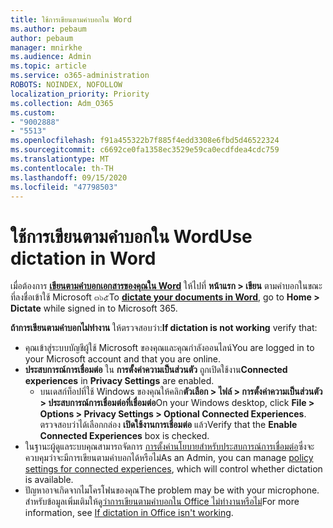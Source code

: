 ```yaml
---
title: ใช้การเขียนตามคำบอกใน Word
ms.author: pebaum
author: pebaum
manager: mnirkhe
ms.audience: Admin
ms.topic: article
ms.service: o365-administration
ROBOTS: NOINDEX, NOFOLLOW
localization_priority: Priority
ms.collection: Adm_O365
ms.custom:
- "9002888"
- "5513"
ms.openlocfilehash: f91a455322b7f885f4edd3308e6fbd5d46522324
ms.sourcegitcommit: c6692ce0fa1358ec3529e59ca0ecdfdea4cdc759
ms.translationtype: MT
ms.contentlocale: th-TH
ms.lasthandoff: 09/15/2020
ms.locfileid: "47798503"
---
```

# <a name="use-dictation-in-word"></a><span data-ttu-id="7c640-102">ใช้การเขียนตามคำบอกใน Word</span><span class="sxs-lookup"><span data-stu-id="7c640-102">Use dictation in Word</span></span>

<span data-ttu-id="7c640-103">เมื่อต้องการ **[เขียนตามคำบอกเอกสารของคุณใน Word](https://support.office.com/article/dictate-your-documents-in-word-3876e05f-3fcc-418f-b8ab-db7ce0d11d3c)** ให้ไปที่ **หน้าแรก > เขียน** ตามคำบอกในขณะที่ลงชื่อเข้าใช้ Microsoft ๓๖๕</span><span class="sxs-lookup"><span data-stu-id="7c640-103">To **[dictate your documents in Word](https://support.office.com/article/dictate-your-documents-in-word-3876e05f-3fcc-418f-b8ab-db7ce0d11d3c)**, go to **Home > Dictate** while signed in to Microsoft 365.</span></span>

<span data-ttu-id="7c640-104">**ถ้าการเขียนตามคำบอกไม่ทำงาน** ให้ตรวจสอบว่า:</span><span class="sxs-lookup"><span data-stu-id="7c640-104">**If dictation is not working** verify that:</span></span>

- <span data-ttu-id="7c640-105">คุณเข้าสู่ระบบบัญชีผู้ใช้ Microsoft ของคุณและคุณกำลังออนไลน์</span><span class="sxs-lookup"><span data-stu-id="7c640-105">You are logged in to your Microsoft account and that you are online.</span></span>
- <span data-ttu-id="7c640-106">**ประสบการณ์การเชื่อมต่อ** ใน **การตั้งค่าความเป็นส่วนตัว** ถูกเปิดใช้งาน</span><span class="sxs-lookup"><span data-stu-id="7c640-106">**Connected experiences** in **Privacy Settings** are enabled.</span></span> 
    - <span data-ttu-id="7c640-107">บนเดสก์ท็อปที่ใช้ Windows ของคุณให้คลิก**ตัวเลือก > ไฟล์ > การตั้งค่าความเป็นส่วนตัว > ประสบการณ์การเชื่อมต่อที่เชื่อมต่อ**</span><span class="sxs-lookup"><span data-stu-id="7c640-107">On your Windows desktop, click **File > Options > Privacy Settings > Optional Connected Experiences**.</span></span> <span data-ttu-id="7c640-108">ตรวจสอบว่าได้เลือกกล่อง **เปิดใช้งานการเชื่อมต่อ** แล้ว</span><span class="sxs-lookup"><span data-stu-id="7c640-108">Verify that the **Enable Connected Experiences** box is checked.</span></span>
- <span data-ttu-id="7c640-109">ในฐานะผู้ดูแลระบบคุณสามารถจัดการ [การตั้งค่านโยบายสำหรับประสบการณ์การเชื่อมต่อ](https://docs.microsoft.com/deployoffice/privacy/manage-privacy-controls#policy-settings-for-connected-experiences)ซึ่งจะควบคุมว่าจะมีการเขียนตามคำบอกได้หรือไม่</span><span class="sxs-lookup"><span data-stu-id="7c640-109">As an Admin, you can manage [policy settings for connected experiences](https://docs.microsoft.com/deployoffice/privacy/manage-privacy-controls#policy-settings-for-connected-experiences), which will control whether dictation is available.</span></span>
- <span data-ttu-id="7c640-110">ปัญหาอาจเกิดจากไมโครโฟนของคุณ</span><span class="sxs-lookup"><span data-stu-id="7c640-110">The problem may be with your microphone.</span></span> <span data-ttu-id="7c640-111">สำหรับข้อมูลเพิ่มเติมให้ดู[ว่าการเขียนตามคำบอกใน Office ไม่ทำงานหรือไม่](https://support.office.com/article/If-dictation-in-Office-isn-t-working-3a740b4a-19d5-461c-b59a-d82172707fd4#OfficeVersion=Web)</span><span class="sxs-lookup"><span data-stu-id="7c640-111">For more information, see [If dictation in Office isn't working](https://support.office.com/article/If-dictation-in-Office-isn-t-working-3a740b4a-19d5-461c-b59a-d82172707fd4#OfficeVersion=Web).</span></span>
